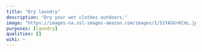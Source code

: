 ```yaml
---
title: "Dry laundry"
description: "Dry your wet clothes outdoors."
image: "https://images-na.ssl-images-amazon.com/images/I/51YASGrKCmL.jpg"
purposes: [laundry]
qualities: []
wiki: ~
---
```


